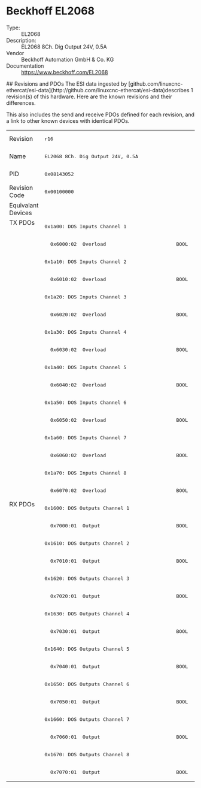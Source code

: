 #  Beckhoff EL2068

<dl>
  <dt>Type:</dt><dd>EL2068</dd>
  <dt>Description:</dt><dd>EL2068 8Ch. Dig Output 24V, 0.5A</dd>
  <dt>Vendor</dt><dd>Beckhoff Automation GmbH & Co. KG</dd>
  <dt>Documentation</dt><dd><a href="https://www.beckhoff.com/EL2068">https://www.beckhoff.com/EL2068</a></dd>
</dl>
## Revisions and PDOs
The ESI data ingested by [github.com/linuxcnc-ethercat/esi-data](http://github.com/linuxcnc-ethercat/esi-data)describes 1 revision(s) of this hardware.  Here are the known revisions and their differences.

This also includes the send and receive PDOs defined for each revision, and a link to other known devices with identical PDOs.

<table>
<tr >
<td class="first">Revision</td>
<td ><pre>r16</pre></td>
</tr>
<tr >
<td class="first">Name</td>
<td ><pre>EL2068 8Ch. Dig Output 24V, 0.5A</pre></td>
</tr>
<tr >
<td class="first">PID</td>
<td ><pre>0x08143052</pre></td>
</tr>
<tr >
<td class="first">Revision Code</td>
<td ><pre>0x00100000</pre></td>
</tr>
<tr >
<td class="first">Equivalant Devices</td>
<td ></td>
</tr>
<tr class="txpdo pdosection">
<td class="first" rowspan=16 valign=top>TX PDOs</td>
<td><pre>0x1a00: DOS Inputs Channel 1</pre></td>
<td></td>
</tr>
<tr class="txpdo">
<td ><pre>  0x6000:02  Overload                        BOOL</pre></td>
</tr>
<tr class="txpdo pdosection">
<td ><pre>0x1a10: DOS Inputs Channel 2</pre></td>
</tr>
<tr class="txpdo">
<td ><pre>  0x6010:02  Overload                        BOOL</pre></td>
</tr>
<tr class="txpdo pdosection">
<td ><pre>0x1a20: DOS Inputs Channel 3</pre></td>
</tr>
<tr class="txpdo">
<td ><pre>  0x6020:02  Overload                        BOOL</pre></td>
</tr>
<tr class="txpdo pdosection">
<td ><pre>0x1a30: DOS Inputs Channel 4</pre></td>
</tr>
<tr class="txpdo">
<td ><pre>  0x6030:02  Overload                        BOOL</pre></td>
</tr>
<tr class="txpdo pdosection">
<td ><pre>0x1a40: DOS Inputs Channel 5</pre></td>
</tr>
<tr class="txpdo">
<td ><pre>  0x6040:02  Overload                        BOOL</pre></td>
</tr>
<tr class="txpdo pdosection">
<td ><pre>0x1a50: DOS Inputs Channel 6</pre></td>
</tr>
<tr class="txpdo">
<td ><pre>  0x6050:02  Overload                        BOOL</pre></td>
</tr>
<tr class="txpdo pdosection">
<td ><pre>0x1a60: DOS Inputs Channel 7</pre></td>
</tr>
<tr class="txpdo">
<td ><pre>  0x6060:02  Overload                        BOOL</pre></td>
</tr>
<tr class="txpdo pdosection">
<td ><pre>0x1a70: DOS Inputs Channel 8</pre></td>
</tr>
<tr class="txpdo">
<td ><pre>  0x6070:02  Overload                        BOOL</pre></td>
</tr>
<tr class="rxpdo pdosection">
<td class="first" rowspan=16 valign=top>RX PDOs</td>
<td><pre>0x1600: DOS Outputs Channel 1</pre></td>
<td></td>
</tr>
<tr class="rxpdo">
<td ><pre>  0x7000:01  Output                          BOOL</pre></td>
</tr>
<tr class="rxpdo pdosection">
<td ><pre>0x1610: DOS Outputs Channel 2</pre></td>
</tr>
<tr class="rxpdo">
<td ><pre>  0x7010:01  Output                          BOOL</pre></td>
</tr>
<tr class="rxpdo pdosection">
<td ><pre>0x1620: DOS Outputs Channel 3</pre></td>
</tr>
<tr class="rxpdo">
<td ><pre>  0x7020:01  Output                          BOOL</pre></td>
</tr>
<tr class="rxpdo pdosection">
<td ><pre>0x1630: DOS Outputs Channel 4</pre></td>
</tr>
<tr class="rxpdo">
<td ><pre>  0x7030:01  Output                          BOOL</pre></td>
</tr>
<tr class="rxpdo pdosection">
<td ><pre>0x1640: DOS Outputs Channel 5</pre></td>
</tr>
<tr class="rxpdo">
<td ><pre>  0x7040:01  Output                          BOOL</pre></td>
</tr>
<tr class="rxpdo pdosection">
<td ><pre>0x1650: DOS Outputs Channel 6</pre></td>
</tr>
<tr class="rxpdo">
<td ><pre>  0x7050:01  Output                          BOOL</pre></td>
</tr>
<tr class="rxpdo pdosection">
<td ><pre>0x1660: DOS Outputs Channel 7</pre></td>
</tr>
<tr class="rxpdo">
<td ><pre>  0x7060:01  Output                          BOOL</pre></td>
</tr>
<tr class="rxpdo pdosection">
<td ><pre>0x1670: DOS Outputs Channel 8</pre></td>
</tr>
<tr class="rxpdo">
<td ><pre>  0x7070:01  Output                          BOOL</pre></td>
</tr>
</table>
